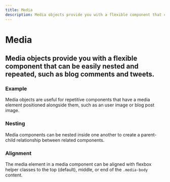```yaml
---
title: Media
description: Media objects provide you with a flexible component that can be easily nested and repeated, such as blog comments and tweets.
---
```


<script setup>
import * as examples from '../examples';
</script>

# Media
## Media objects provide you with a flexible component that can be easily nested and repeated, such as blog comments and tweets.

### Example
Media objects are useful for repetitive components that have a media element positioned alongside them, such as an user image or blog post image.

<example :component="examples.IMediaBasicExample" :html="examples.IMediaBasicExampleHTML"></example>

### Nesting
Media components can be nested inside one another to create a parent-child relationship between related components.

<example :component="examples.IMediaNestingExample" :html="examples.IMediaNestingExampleHTML"></example>

### Alignment
The media element in a media component can be aligned with flexbox helper classes to the top (default), middle, or end of the `.media-body` content.

<example :component="examples.IMediaAlignmentExample" :html="examples.IMediaAlignmentExampleHTML"></example>
